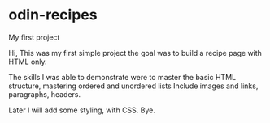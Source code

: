 # odin-recipes

My first project

Hi, This was my first simple project the goal was to build a recipe page with HTML only.

The skills I was able to demonstrate were to master the basic HTML structure,
mastering ordered and unordered lists
Include images and links, paragraphs, headers.

Later I will add some styling, with CSS.
Bye.
